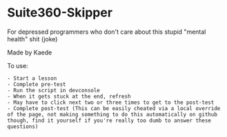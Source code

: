 # Suite360-Skipper
For depressed programmers who don't care about this stupid "mental health" shit (joke)

Made by Kaede

To use:

	- Start a lesson
	- Complete pre-test
	- Run the script in devconsole
	- When it gets stuck at the end, refresh
	- May have to click next two or three times to get to the post-test
	- Complete post-test (This can be easily cheated via a local override of the page, not making something to do this automatically on github though, find it yourself if you're really too dumb to answer these questions)
